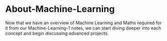 # About-Machine-Learning

Now that we have an overview of Machine Learning and Maths required for it from our Machine-Learning-1 notes, we can start diving deeper into each concept and begin discussing advanced projects.
